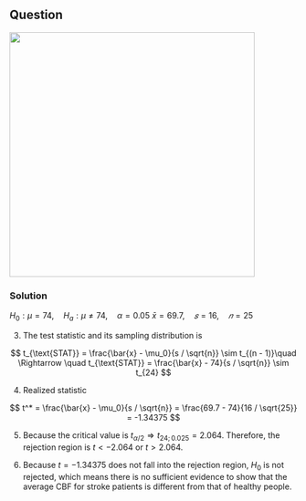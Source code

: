 ## Question
<img width="429" src="https://github.com/user-attachments/assets/b2fa222c-2db5-449e-8a82-f97fbf703569">

### Solution
$H_0:\mu = 74, \quad H_a: \mu \neq 74, \quad \alpha=0.05$ 
$\bar{x} = 69.7, \quad 𝑠 = 16, \quad 𝑛 = 25$
  
3. The test statistic and its sampling distribution is  

$$
t_{\text{STAT}} = \frac{\bar{x} - \mu_0}{s / \sqrt{n}} \sim t_{(n - 1)}\quad \Rightarrow \quad t_{\text{STAT}} = \frac{\bar{x} - 74}{s / \sqrt{n}} \sim t_{24}
$$
     
4. Realized statistic 

$$
t^* = \frac{\bar{x} - \mu_0}{s / \sqrt{n}} = \frac{69.7 - 74}{16 / \sqrt{25}} = -1.34375
$$
     
5. Because the critical value is $t_{\alpha / 2} \Rightarrow t_{24;0.025}=2.064$. Therefore, the rejection region is $t < -2.064$ or $t > 2.064$.
     
7. Because $t = -1.34375$ does not fall into the rejection region, $H_0$ is not rejected, which means there is no sufficient evidence to show that the average CBF for stroke patients is different from that of healthy people.

